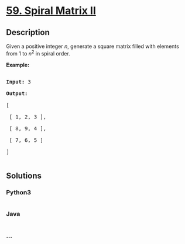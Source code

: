 # [59. Spiral Matrix II](https://leetcode.com/problems/spiral-matrix-ii)

## Description
<p>Given a positive integer <em>n</em>, generate a square matrix filled with elements from 1 to <em>n</em><sup>2</sup> in spiral order.</p>



<p><strong>Example:</strong></p>



<pre>

<strong>Input:</strong> 3

<strong>Output:</strong>

[

 [ 1, 2, 3 ],

 [ 8, 9, 4 ],

 [ 7, 6, 5 ]

]

</pre>




## Solutions


<!-- tabs:start -->

### **Python3**

```python

```

### **Java**

```java

```

### **...**
```

```

<!-- tabs:end -->